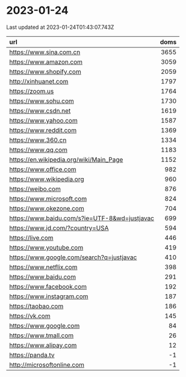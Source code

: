# 2023-01-24

<!-- BEGIN -->
Last updated at 2023-01-24T01:43:07.743Z

url | doms
:- | -:
https://www.sina.com.cn | 3655
https://www.amazon.com | 3059
https://www.shopify.com | 2059
http://xinhuanet.com | 1797
https://zoom.us | 1764
https://www.sohu.com | 1730
https://www.csdn.net | 1619
https://www.yahoo.com | 1587
https://www.reddit.com | 1369
https://www.360.cn | 1334
https://www.qq.com | 1183
https://en.wikipedia.org/wiki/Main_Page | 1152
https://www.office.com | 982
https://www.wikipedia.org | 960
https://weibo.com | 876
https://www.microsoft.com | 824
https://www.okezone.com | 704
https://www.baidu.com/s?ie=UTF-8&wd=justjavac | 699
https://www.jd.com/?country=USA | 594
https://live.com | 446
https://www.youtube.com | 419
https://www.google.com/search?q=justjavac | 410
https://www.netflix.com | 398
https://www.baidu.com | 291
https://www.facebook.com | 192
https://www.instagram.com | 187
https://taobao.com | 186
https://vk.com | 145
https://www.google.com | 84
https://www.tmall.com | 26
https://www.alipay.com | 12
https://panda.tv | -1
http://microsoftonline.com | -1
<!-- END -->
